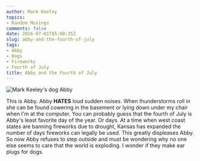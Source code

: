 ```yaml
---
author: Mark Keeley
topics:
- Random Musings
comments: false
date: 2016-07-01T05:00:35Z
slug: abby-and-the-fourth-of-july
tags:
- Abby
- Dogs
- Fireworks
- Fourth of July
title: Abby and the Fourth of July
---
```

![Mark Keeley's dog Abby](/media/abby.jpg)

This is Abby. Abby **HATES** loud sudden noises. When thunderstorms roll in she can be found cowering in the basement or lying down under my chair when I'm at the computer. You can probably guess that the fourth of July is Abby's least favorite day of the year. Or days. At a time when west coast states are banning fireworks due to drought, Kansas has expanded the number of days fireworks can legally be used. This greatly displeases Abby. So now Abby refuses to step outside and must be wondering why no one else seems to care that the world is exploding. I wonder if they make ear plugs for dogs.

<!--more-->
